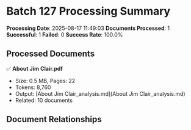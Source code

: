 # Batch 127 Processing Summary

**Processing Date**: 2025-08-17 11:49:03
**Documents Processed**: 1
**Successful**: 1
**Failed**: 0
**Success Rate**: 100.0%

## Processed Documents

✅ **About Jim Clair.pdf**
   - Size: 0.5 MB, Pages: 22
   - Tokens: 8,760
   - Output: [About Jim Clair_analysis.md](About Jim Clair_analysis.md)
   - Related: 10 documents

## Document Relationships
